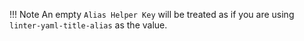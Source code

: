!!! Note
    An empty `Alias Helper Key` will be treated as if you are using `linter-yaml-title-alias` as the value.
